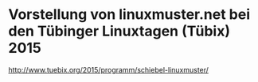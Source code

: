 Vorstellung von linuxmuster.net bei den Tübinger Linuxtagen (Tübix) 2015
========================================================================

http://www.tuebix.org/2015/programm/schiebel-linuxmuster/
